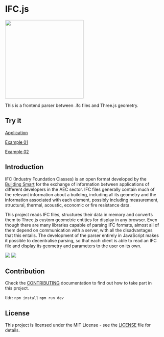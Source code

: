 # IFC.js

<a href="url"><img src="https://github.com/agviegas/IFC.js/blob/master/img/logo.jpg"  height="256" width="256" ></a>

This is a frontend parser between .ifc files and Three.js geometry.

## Try it

[Application](https://agviegas.github.io/IFC.js/)

[Example 01](https://agviegas.github.io/IFC.js/examples/01/)

[Example 02](https://agviegas.github.io/IFC.js/examples/02/)


## Introduction

IFC (Industry Foundation Classes) is an open format developed by the [Building Smart](https://www.buildingsmart.org/) for the exchange of information between applications of different developers in the AEC sector. IFC files generally contain much of the relevant information about a building, including all its geometry and the information associated with each element, possibly including measurement, structural, thermal, acoustic, economic or fire resistance data.

This project reads IFC files, structures their data in memory and converts them to Three.js custom geometric entities for display in any browser. Even though there are many libraries capable of parsing IFC formats, almost all of them depend on communication with a server, with all the disadvantages that this entails. The development of the parser entirely in JavaScript makes it possible to decentralise parsing, so that each client is able to read an IFC file and display its geometry and parameters to the user on its own.

<a href="url"><img src="https://github.com/agviegas/IFC.js/blob/master/img/20201124_screenshot.jpg"  ></a>
<a href="url"><img src="https://github.com/agviegas/IFC.js/blob/master/img/20201130_screenshot.jpg"  ></a>

## Contribution

Check the [CONTRIBUTING](https://github.com/agviegas/IFC.js/blob/master/CONTRIBUTING.md) documentation to find out how to take part in this project.

tldr:  `npm install` `npm run dev` 

## License

This project is licensed under the MIT License - see the [LICENSE](LICENSE) file for details.

